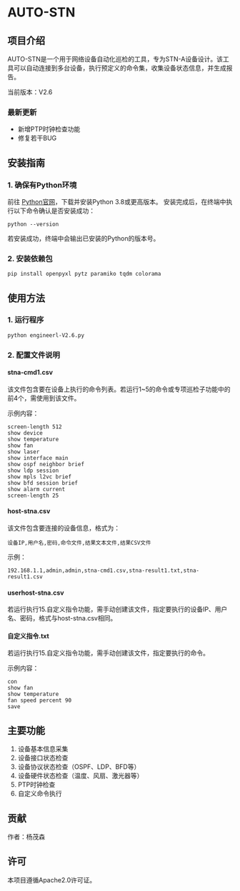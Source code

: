 # AUTO-STN

## 项目介绍

AUTO-STN是一个用于网络设备自动化巡检的工具，专为STN-A设备设计。该工具可以自动连接到多台设备，执行预定义的命令集，收集设备状态信息，并生成报告。

当前版本：V2.6

### 最新更新
- 新增PTP时钟检查功能
- 修复若干BUG

## 安装指南

### 1. 确保有Python环境
前往 [Python官网](https://www.python.org/downloads/)，下载并安装Python 3.8或更高版本。
安装完成后，在终端中执行以下命令确认是否安装成功：

```shell
python --version
```

若安装成功，终端中会输出已安装的Python的版本号。

### 2. 安装依赖包
```bash
pip install openpyxl pytz paramiko tqdm colorama
```

## 使用方法

### 1. 运行程序

```bash
python engineerl-V2.6.py
```

### 2. 配置文件说明

#### stna-cmd1.csv
该文件包含要在设备上执行的命令列表。若运行1~5的命令或专项巡检子功能中的前4个，需使用到该文件。

示例内容：
```
screen-length 512
show device
show temperature
show fan
show laser
show interface main
show ospf neighbor brief
show ldp session
show mpls l2vc brief
show bfd session brief
show alarm current
screen-length 25
```

#### host-stna.csv
该文件包含要连接的设备信息，格式为：
```
设备IP,用户名,密码,命令文件,结果文本文件,结果CSV文件
```

示例：
```
192.168.1.1,admin,admin,stna-cmd1.csv,stna-result1.txt,stna-result1.csv
```

#### userhost-stna.csv
若运行执行15.自定义指令功能，需手动创建该文件，指定要执行的设备IP、用户名、密码，格式与host-stna.csv相同。

#### 自定义指令.txt
若运行执行15.自定义指令功能，需手动创建该文件，指定要执行的命令。

示例内容：
```
con
show fan
show temperature
fan speed percent 90
save
```

## 主要功能

1. 设备基本信息采集
2. 设备接口状态检查
3. 设备协议状态检查（OSPF、LDP、BFD等）
4. 设备硬件状态检查（温度、风扇、激光器等）
5. PTP时钟检查
6. 自定义命令执行

## 贡献

作者：杨茂森

## 许可

本项目遵循Apache2.0许可证。
